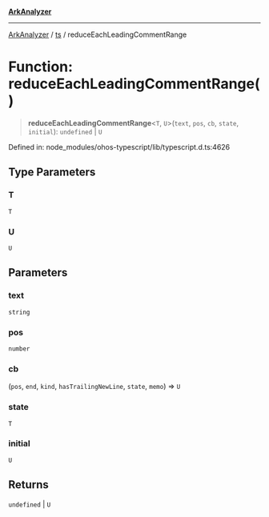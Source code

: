 [**ArkAnalyzer**](../../../../README.md)

***

[ArkAnalyzer](../../../../globals.md) / [ts](../README.md) / reduceEachLeadingCommentRange

# Function: reduceEachLeadingCommentRange()

> **reduceEachLeadingCommentRange**\<`T`, `U`\>(`text`, `pos`, `cb`, `state`, `initial`): `undefined` \| `U`

Defined in: node\_modules/ohos-typescript/lib/typescript.d.ts:4626

## Type Parameters

### T

`T`

### U

`U`

## Parameters

### text

`string`

### pos

`number`

### cb

(`pos`, `end`, `kind`, `hasTrailingNewLine`, `state`, `memo`) => `U`

### state

`T`

### initial

`U`

## Returns

`undefined` \| `U`
